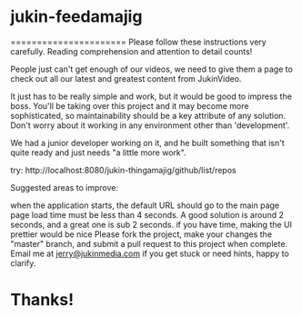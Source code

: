 # jukin-feedamajig
======================
Please follow these instructions very carefully. Reading comprehension and attention to detail counts!

People just can't get enough of our videos, we need to give them a page to check out all our latest and greatest content from JukinVideo.


It just has to be really simple and work, but it would be good to impress the boss. You'll be taking over this project and it may become more sophisticated, so maintainability should be a key attribute of any solution. Don't worry about it working in any environment other than 'development'.

We had a junior developer working on it, and he built something that isn't quite ready and just needs "a little more work".

try: http://localhost:8080/jukin-thingamajig/github/list/repos

Suggested areas to improve:

when the application starts, the default URL should go to the main page
page load time must be less than 4 seconds. A good solution is around 2 seconds, and a great one is sub 2 seconds.
if you have time, making the UI prettier would be nice
Please fork the project, make your changes the "master" branch, and submit a pull request to this project when complete. Email me at jerry@jukinmedia.com if you get stuck or need hints, happy to clarify.

Thanks!
=======================
